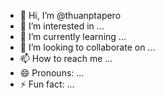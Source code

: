 - 👋 Hi, I’m @thuanptapero
- 👀 I’m interested in ...
- 🌱 I’m currently learning ...
- 💞️ I’m looking to collaborate on ...
- 📫 How to reach me ...
- 😄 Pronouns: ...
- ⚡ Fun fact: ...

<!---
thuanptapero/thuanptapero is a ✨ special ✨ repository because its `README.md` (this file) appears on your GitHub profile.
You can click the Preview link to take a look at your changes.
--->
